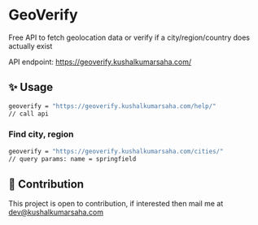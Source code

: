 # GeoVerify

Free API to fetch geolocation data or verify if a city/region/country does actually exist

API endpoint: https://geoverify.kushalkumarsaha.com/

## ✨ Usage

```bash
geoverify = "https://geoverify.kushalkumarsaha.com/help/"
// call api
```

### Find city, region

```bash
geoverify = "https://geoverify.kushalkumarsaha.com/cities/"
// query params: name = springfield
```

## 🤝 Contribution

This project is open to contribution, if interested then mail me at <a href="mailto:dev@kushalkumarsaha.com">dev@kushalkumarsaha.com</a>
